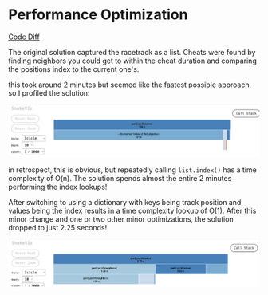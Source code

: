 # Performance Optimization

[Code Diff](https://github.com/steven-terrana/advent-of-code/commit/045d331f11cbb87b5cea2c6e3636b8a1334ac46e)

The original solution captured the racetrack as a list.
Cheats were found by finding neighbors you could get to within the cheat duration and comparing the positions index to the current one's.

this took around 2 minutes but seemed like the fastest possible approach, so I profiled the solution:

![alt text](<snakeviz_index.png>)

in retrospect, this is obvious, but repeatedly calling `list.index()` has a time complexity of O(n).
The solution spends almost the entire 2 minutes performing the index lookups!

After switching to using a dictionary with keys being track position and values being the index results in a time complexity lookup of O(1). After this minor change and one or two other minor optimizations, the solution dropped to just 2.25 seconds!

![alt text](<snakeviz_dict.png>)